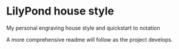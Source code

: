 # LilyPond house style

My personal engraving house style and quickstart to notation

A more comprehensive readme will follow as the project develops.
